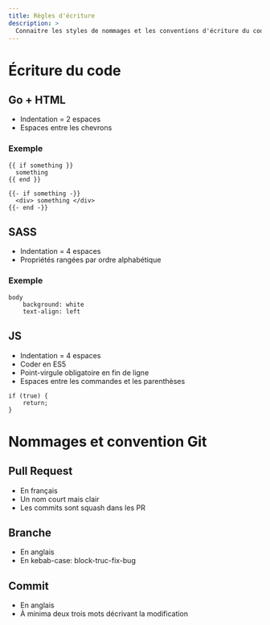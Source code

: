 ```yaml
---
title: Règles d'écriture
description: >
  Connaitre les styles de nommages et les conventions d'écriture du code
---
```

# Écriture du code
## Go + HTML 
- Indentation = 2 espaces
- Espaces entre les chevrons

### Exemple
```
{{ if something }}
  something
{{ end }}

{{- if something -}}
  <div> something </div>
{{- end -}}
```

## SASS
- Indentation = 4 espaces
- Propriétés rangées par ordre alphabétique

### Exemple
```
body
    background: white
    text-align: left
```

## JS
- Indentation = 4 espaces
- Coder en ES5
- Point-virgule obligatoire en fin de ligne
- Espaces entre les commandes et les parenthèses
```
if (true) {
    return;
}
```

# Nommages et convention Git
## Pull Request
- En français
- Un nom court mais clair
- Les commits sont squash dans les PR

## Branche
- En anglais
- En kebab-case: block-truc-fix-bug

## Commit
- En anglais
- À minima deux trois mots décrivant la modification 


